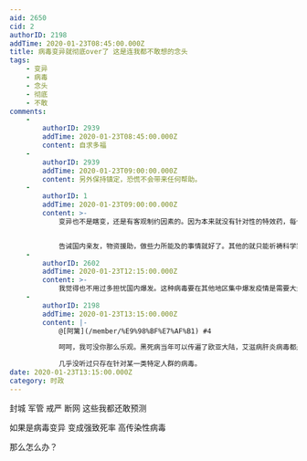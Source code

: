 ```yaml
---
aid: 2650
cid: 2
authorID: 2198
addTime: 2020-01-23T08:45:00.000Z
title: 病毒变异就彻底over了 这是连我都不敢想的念头
tags:
    - 变异
    - 病毒
    - 念头
    - 彻底
    - 不敢
comments:
    -
        authorID: 2939
        addTime: 2020-01-23T08:45:00.000Z
        content: 自求多福
    -
        authorID: 2939
        addTime: 2020-01-23T09:00:00.000Z
        content: 另外保持镇定，恐慌不会带来任何帮助。
    -
        authorID: 1
        addTime: 2020-01-23T09:00:00.000Z
        content: >-
            变异也不是瞎变，还是有客观制约因素的。因为本来就没有针对性的特效药，每个人只能做好自己的事，其他自己不能决定的事情，就随他去吧。我觉得不用担心小行星撞地球这种事情，反正你也什么都做不了。


            告诫国内亲友，物资援助，做些力所能及的事情就好了。其他的就只能祈祷科学家的努力与运气了。
    -
        authorID: 2602
        addTime: 2020-01-23T12:15:00.000Z
        content: >-
            我觉得也不用过多担忧国内爆发。这种病毒要在其他地区集中爆发疫情是需要大量外部条件的。异地的水土以及人体质上的不同，都会影响到当地感染人数。
    -
        authorID: 2198
        addTime: 2020-01-23T13:15:00.000Z
        content: |-
            @[阿篱](/member/%E9%98%BF%E7%AF%B1) #4

            呵呵，我可没你那么乐观。黑死病当年可以传遍了欧亚大陆，艾滋病肝炎病毒都是跨人种传播的。

            几乎没听过只存在针对某一类特定人群的病毒。
date: 2020-01-23T13:15:00.000Z
category: 时政
---
```


封城 军管 戒严 断网 这些我都还敢预测

如果是病毒变异 变成强致死率 高传染性病毒

那么怎么办？
